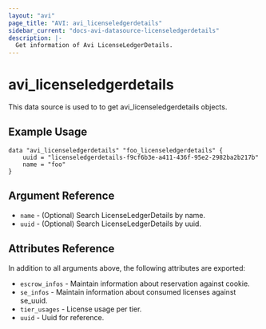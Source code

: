 ```yaml
---
layout: "avi"
page_title: "AVI: avi_licenseledgerdetails"
sidebar_current: "docs-avi-datasource-licenseledgerdetails"
description: |-
  Get information of Avi LicenseLedgerDetails.
---
```


# avi_licenseledgerdetails

This data source is used to to get avi_licenseledgerdetails objects.

## Example Usage

```hcl
data "avi_licenseledgerdetails" "foo_licenseledgerdetails" {
    uuid = "licenseledgerdetails-f9cf6b3e-a411-436f-95e2-2982ba2b217b"
    name = "foo"
}
```

## Argument Reference

* `name` - (Optional) Search LicenseLedgerDetails by name.
* `uuid` - (Optional) Search LicenseLedgerDetails by uuid.

## Attributes Reference

In addition to all arguments above, the following attributes are exported:

* `escrow_infos` - Maintain information about reservation against cookie.
* `se_infos` - Maintain information about consumed licenses against se_uuid.
* `tier_usages` - License usage per tier.
* `uuid` - Uuid for reference.

